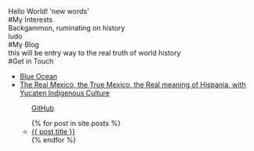 Hello World!
'new words' <br>
#My Interests <br>
Backgammon, ruminating on history <br>
ludo <br>
#My Blog <br>
this will be entry way to the real truth of world history <br>
#Get in Touch 
<ul>
  <li><a href="https://payrollforblueocean.000webhostapp.com/index.php?route=payroll/home">Blue Ocean</a></li>
  <li><a href="https://www.theyucatantimes.com/2020/02/little-yucatecan-dancer-wins-a-scholarship-to-specialize-in-argentina/">The Real Mexico, the True Mexico, the Real meaning of Hispania, with Yucaten Indigenous Culture</a></li>
<ul>
  <lu><a href="https://github.com/{{ site.github_username}}">GitHub</a></li>
</ul>
<ul>
  {% for post in site.posts %}
  <li>
    <a href="{{ post.url }}">{{ post.title }}</a>
  </li>
  {% endfor %}
</ul>
 
